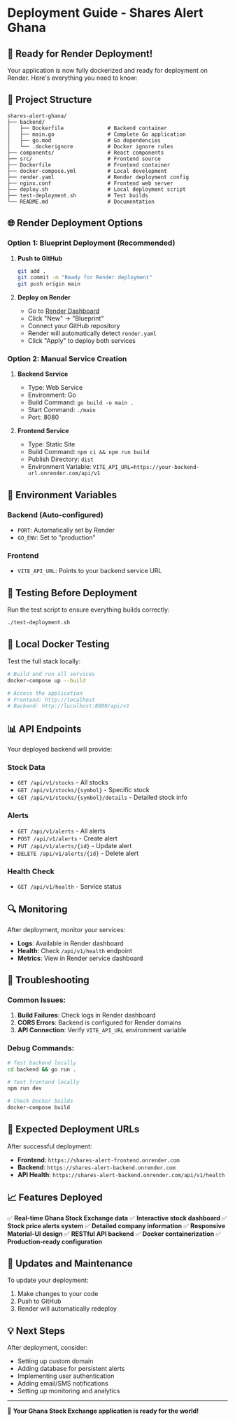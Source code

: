 # Deployment Guide - Shares Alert Ghana

## 🚀 Ready for Render Deployment!

Your application is now fully dockerized and ready for deployment on Render. Here's everything you need to know:

## 📁 Project Structure
```
shares-alert-ghana/
├── backend/
│   ├── Dockerfile              # Backend container
│   ├── main.go                 # Complete Go application
│   ├── go.mod                  # Go dependencies
│   └── .dockerignore           # Docker ignore rules
├── components/                 # React components
├── src/                        # Frontend source
├── Dockerfile                  # Frontend container
├── docker-compose.yml          # Local development
├── render.yaml                 # Render deployment config
├── nginx.conf                  # Frontend web server
├── deploy.sh                   # Local deployment script
├── test-deployment.sh          # Test builds
└── README.md                   # Documentation
```

## 🌐 Render Deployment Options

### Option 1: Blueprint Deployment (Recommended)
1. **Push to GitHub**
   ```bash
   git add .
   git commit -m "Ready for Render deployment"
   git push origin main
   ```

2. **Deploy on Render**
   - Go to [Render Dashboard](https://dashboard.render.com)
   - Click "New" → "Blueprint"
   - Connect your GitHub repository
   - Render will automatically detect `render.yaml`
   - Click "Apply" to deploy both services

### Option 2: Manual Service Creation
1. **Backend Service**
   - Type: Web Service
   - Environment: Go
   - Build Command: `go build -o main .`
   - Start Command: `./main`
   - Port: 8080

2. **Frontend Service**
   - Type: Static Site
   - Build Command: `npm ci && npm run build`
   - Publish Directory: `dist`
   - Environment Variable: `VITE_API_URL=https://your-backend-url.onrender.com/api/v1`

## 🔧 Environment Variables

### Backend (Auto-configured)
- `PORT`: Automatically set by Render
- `GO_ENV`: Set to "production"

### Frontend
- `VITE_API_URL`: Points to your backend service URL

## 🧪 Testing Before Deployment

Run the test script to ensure everything builds correctly:
```bash
./test-deployment.sh
```

## 🐳 Local Docker Testing

Test the full stack locally:
```bash
# Build and run all services
docker-compose up --build

# Access the application
# Frontend: http://localhost
# Backend: http://localhost:8080/api/v1
```

## 📊 API Endpoints

Your deployed backend will provide:

### Stock Data
- `GET /api/v1/stocks` - All stocks
- `GET /api/v1/stocks/{symbol}` - Specific stock
- `GET /api/v1/stocks/{symbol}/details` - Detailed stock info

### Alerts
- `GET /api/v1/alerts` - All alerts
- `POST /api/v1/alerts` - Create alert
- `PUT /api/v1/alerts/{id}` - Update alert
- `DELETE /api/v1/alerts/{id}` - Delete alert

### Health Check
- `GET /api/v1/health` - Service status

## 🔍 Monitoring

After deployment, monitor your services:
- **Logs**: Available in Render dashboard
- **Health**: Check `/api/v1/health` endpoint
- **Metrics**: View in Render service dashboard

## 🚨 Troubleshooting

### Common Issues:
1. **Build Failures**: Check logs in Render dashboard
2. **CORS Errors**: Backend is configured for Render domains
3. **API Connection**: Verify `VITE_API_URL` environment variable

### Debug Commands:
```bash
# Test backend locally
cd backend && go run .

# Test frontend locally
npm run dev

# Check Docker builds
docker-compose build
```

## 🎯 Expected Deployment URLs

After successful deployment:
- **Frontend**: `https://shares-alert-frontend.onrender.com`
- **Backend**: `https://shares-alert-backend.onrender.com`
- **API Health**: `https://shares-alert-backend.onrender.com/api/v1/health`

## 📈 Features Deployed

✅ **Real-time Ghana Stock Exchange data**
✅ **Interactive stock dashboard**
✅ **Stock price alerts system**
✅ **Detailed company information**
✅ **Responsive Material-UI design**
✅ **RESTful API backend**
✅ **Docker containerization**
✅ **Production-ready configuration**

## 🔄 Updates and Maintenance

To update your deployment:
1. Make changes to your code
2. Push to GitHub
3. Render will automatically redeploy

## 💡 Next Steps

After deployment, consider:
- Setting up custom domain
- Adding database for persistent alerts
- Implementing user authentication
- Adding email/SMS notifications
- Setting up monitoring and analytics

---

🎉 **Your Ghana Stock Exchange application is ready for the world!**